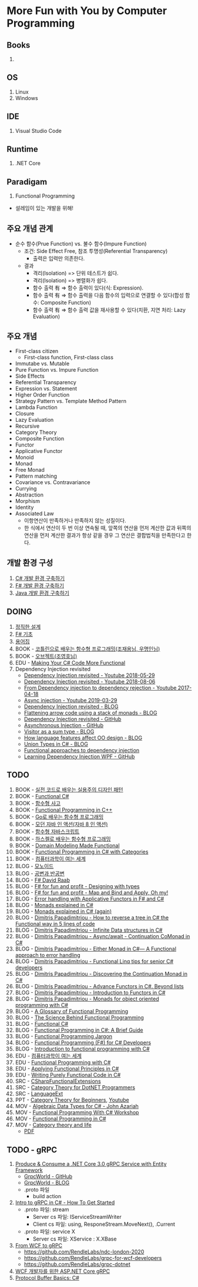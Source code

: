# More Fun with You by Computer Programming

## Books
1. 

## OS
1. Linux
1. Windows

## IDE
1. Visual Studio Code

## Runtime
1. .NET Core

## Paradigam
1. Functional Programming




- 설레임이 있는 개발을 위해!

## 주요 개념 관계

- 순수 함수(Prue Function) vs. 불수 함수(Impure Function)
  - 조건: Side Effect Free, 참조 투명성(Referential Transparency)
    - 출력은 입력만 의존한다.
  - 결과
    - 격리(Isolation) => 단위 테스트가 쉽다.
    - 격리(Isolation) => 병렬화가 쉽다.
    - 함수 출력 有 => 함수 출력이 있다(식: Expression).
    - 함수 출력 有 => 함수 출력을 다음 함수의 입력으로 연결할 수 있다(합성 함수: Composite Function)
    - 함수 출력 有 => 함수 출력 값을 재사용할 수 있다(치환, 지연 처리: Lazy Evaluation)
    

## 주요 개념

- First-class citizen
  - First-class function, First-class class
- Immutabe vs. Mutable
- Pure Function vs. Impure Function
- Side Effects
- Referential Transparency
- Expression vs. Statement
- Higher Order Function
- Strategy Pattern vs. Template Method Pattern
- Lambda Function
- Closure
- Lazy Evaluation
- Recursive
- Category Theory
- Composite Function
- Functor
- Applicative Functor
- Monoid
- Monad
- Free Monad
- Pattern matching
- Covariance vs. Contravariance
- Currying
- Abstraction
- Morphism
- Identity
- Associated Law
  - 이항연산이 만족하거나 만족하지 않는 성질이다.
  - 한 식에서 연산이 두 번 이상 연속될 때, 앞쪽의 연산을 먼저 계산한 값과 뒤쪽의 연산을 먼저 계산한 결과가 항상 같을 경우 그 연산은 결합법칙을 만족한다고 한다.

## 개발 환경 구성

1. [C# 개발 환경 구축하기](./Environment/Setup-CSharp.md)
1. [F# 개발 환경 구축하기](./Environment/Setup-FSharp.md)
1. [Java 개발 환경 구축하기](./Environment/Setup-Java.md)

## DOING

1. [정직한 설계](./HonstDesign)
1. [F# 기초](./Fundamentals/FSharp/FSharpWorkshop)
1. [용어집](./Glossaries)
1. BOOK - [코틀린으로 배우는 함수형 프로그래밍(조재용님, 우명인님)](./Books/01-LearnFunctionalProgrammingWithKotlin)
1. BOOK - [오브젝트(조영호님)](./Books/02-Object)
1. EDU - [Making Your C# Code More Functional](./Edu/MakingYourCSharpCodeMoreFunctional)
1. Dependency Injection revisited
   - [Dependency Injection revisited - Youtube 2018-05-29](https://www.youtube.com/watch?v=4hvIwRHylj0)
   - [Dependency Injection revisited - Youtube 2018-08-06](https://www.youtube.com/watch?v=qBYVW4ghMi8)
   - [From Dependency injection to dependency rejection - Youtube 2017-04-18](https://www.youtube.com/watch?v=cxs7oLGrxQ4)
   - [Async injection - Youtube 2019-03-29](https://www.youtube.com/watch?v=BsavoQWAVqM)
   - [Dependency Injection revisited - BLOG](https://blog.ploeh.dk/2018/07/24/dependency-injection-revisited/)
   - [Flattening arrow code using a stack of monads - BLOG](https://blog.ploeh.dk/2018/07/30/flattening-arrow-code-using-a-stack-of-monads/)
   - [Dependency Injection revisited - GitHub](https://github.com/ploeh/dependency-injection-revisited)
   - [Asynchronous Injection - GitHub](https://github.com/ploeh/asynchronous-injection)
   - [Visitor as a sum type - BLOG](https://blog.ploeh.dk/2018/06/25/visitor-as-a-sum-type/)
   - [How language features affect OO design - BLOG](https://medium.com/ingeniouslysimple/how-language-features-affect-oo-design-237cfc850752)
   - [Union Types in C# - BLOG](http://boustrophedonic.com/blog/2012/10/21/union-types-in-csharp/)
   - [Functional approaches to dependency injection](https://fsharpforfunandprofit.com/posts/dependency-injection-1/)
   - [Learning Dependency Injection WPF - GitHub](https://github.com/jeremybytes/learning-dependency-injection)

## TODO

1. BOOK - [실전 코드로 배우는 실용주의 디자인 패턴](http://www.yes24.com/Product/goods/34572809)
1. BOOK - [Functional C#](http://www.yes24.com/Product/Goods/69669484?scode=032&OzSrank=20)
1. BOOK - [함수형 사고](http://www.yes24.com/24/UsedShop/Goods/29029252?scode=048_002)
1. BOOK - [Functional Programming in C++](http://www.yes24.com/Product/Goods/77275593?scode=032&OzSrank=16)
1. BOOK - [Go로 배우는 함수형 프로그래밍](http://www.yes24.com/Product/Goods/73293439?scode=032&OzSrank=2)
1. BOOK - [모던 자바 인 액션(자바 8 인 액션)](http://www.yes24.com/Product/Goods/77125987?scode=032&OzSrank=14)
1. BOOK - [함수형 자바스크립트](http://www.yes24.com/24/UsedShop/Goods/58181696?scode=048_002)
1. BOOK - [하스켈로 배우는 함수형 프로그래밍](http://www.yes24.com/Product/Goods/19842361?scode=032&OzSrank=5)
1. BOOK - [Domain Modeling Made Functional](https://pragprog.com/book/swdddf/domain-modeling-made-functional)
1. BOOK - [Functional Programming in C# with Categories](https://leanpub.com/functional-programming-in-cSharp-with-categories)
1. BOOK - [컴퓨터과학이 여는 세계](http://www.yes24.com/Product/Goods/17976737)
1. BLOG - [모노이드](https://sojin.io/article/%EB%AA%A8%EB%85%B8%EC%9D%B4%EB%93%9C/)
1. BLOG - [공변과 반공변](https://sojin.io/article/%EA%B3%B5%EB%B3%80%EA%B3%BC-%EB%B0%98%EA%B3%B5%EB%B3%80)
1. BLOG - [F# David Raab](http://sidburn.github.io/Series)
1. BLOG - [F# for fun and profit - Designing with types](https://fsharpforfunandprofit.com/series/designing-with-types.html)
1. BLOG - [F# for fun and profit - Map and Bind and Apply, Oh my!](https://fsharpforfunandprofit.com/series/map-and-bind-and-apply-oh-my.html)
1. BLOG - [Error handling with Applicative Functors in F# and C#](https://blog.leifbattermann.de/2015/09/12/error-handling-with-applicative-functors-in-f-and-c/)
1. BLOG - [Monads explained in C#](https://mikhail.io/2016/01/monads-explained-in-csharp/)
1. BLOG - [Monads explained in C# (again)](https://mikhail.io/2018/07/monads-explained-in-csharp-again/)
1. BLOG - [Dimitris Papadimitriou - How to reverse a tree in C# the Functional way in 5 lines of code](https://medium.com/@dimpapadim3/how-to-reverse-a-tree-in-c-the-functional-way-in-5-lines-of-code-130c9cddcb5b)
1. BLOG - [Dimitris Papadimitriou - Infinite Data structures in C#](https://medium.com/@dimpapadim3/infinite-data-structures-in-c-b3655386befe)
1. BLOG - [Dimitris Papadimitriou - Async/await - Continuation CoMonad in C#](https://medium.com/@dimpapadim3/async-await-continuation-comonad-in-c-558a644eb4ef)
1. BLOG - [Dimitris Papadimitriou - Either Monad in C#— A Functional approach to error handling](https://medium.com/@dimpapadim3/either-is-a-common-type-in-functional-languages-94b86eea325c)
1. BLOG - [Dimitris Papadimitriou - Functional Linq tips for senior C# developers](https://medium.com/@dimpapadim3/functional-linq-tips-for-senior-c-developers-bfb869547610)
1. BLOG - [Dimitris Papadimitriou - Discovering the Continuation Monad in C#](https://medium.com/@dimpapadim3/deriving-continuation-monad-from-callbacks-23d74e8331d0)
1. BLOG - [Dimitris Papadimitriou - Advance Functors in C#. Beyond lists](https://medium.com/@dimpapadim3/advance-functors-and-design-patterns-with-c-fba9c9cae0f9)
1. BLOG - [Dimitris Papadimitriou - Introduction to Functors in C#](https://medium.com/@dimpapadim3/introduction-to-functors-in-c-1e6b434c85ae)
1. BLOG - [Dimitris Papadimitriou - Monads for object oriented programming with C#](https://medium.com/@dimpapadim3/monads-in-oop-with-c-a4ec11f1f9d9)
1. BLOG - [A Glossary of Functional Programming](http://degoes.net/articles/fp-glossary)
1. BLOG - [The Science Behind Functional Programming](https://www.47deg.com/blog/science-behind-functional-programming/)
1. BLOG - [Functional C#](https://weblogs.asp.net/dixin/Tags/Functional%20C%23)
1. BLOG - [Functional Programming in C#: A Brief Guide](http://hamidmosalla.com/2019/04/25/functional-programming-in-c-sharp-a-brief-guide/)
1. BLOG - [Functional Programming Jargon](https://github.com/hemanth/functional-programming-jargon#arity)
1. BLOG - [Functional Programming (F#) for C# Developers](https://www.dotnetcurry.com/csharp/1384/functional-programming-fsharp-for-csharp-developers)
1. BLOG - [Introduction to functional programming with C#](https://medium.com/@naveenrtr/introduction-to-functional-programming-with-c-b167f15221e1)
1. EDU - [컴퓨터과학이 여는 세계](https://www.youtube.com/watch?v=HTWSPoDLmHI&list=PL0Nf1KJu6Ui7yoc9RQ2TiiYL9Z0MKoggH)
1. EDU - [Functional Programming with C#](https://www.pluralsight.com/courses/functional-programming-csharp)
1. EDU - [Applying Functional Principles in C#](https://www.pluralsight.com/courses/csharp-applying-functional-principles)
1. EDU - [Writing Purely Functional Code in C#](https://www.pluralsight.com/courses/writing-purely-functional-code-csharp)
1. SRC - [CSharpFunctionalExtensions](https://github.com/vkhorikov/CSharpFunctionalExtensions)
1. SRC - [Category Theory for DotNET Programmers](https://github.com/cboudereau/category-theory-for-dotnet-programmers)
1. SRC - [LanguageExt](https://github.com/louthy/language-ext)
1. PPT - [Category Theory for Beginners](https://www.slideshare.net/kenbot/category-theory-for-beginners), [Youtube](https://www.youtube.com/watch?v=jDhMDgU7Koc)
1. MOV - [Algebraic Data Types for C# - John Azariah](https://www.youtube.com/watch?v=CUdp1XGwRng&list=PL03Lrmd9CiGdch9Ul3PynPDZcZ18sz9KV&index=39)
1. MOV - [Functional Programming With C# Workshop](https://www.youtube.com/watch?v=OPxyomlxP4o)
1. MOV - [Functional Programming in C#](https://channel9.msdn.com/Shows/Visual-Studio-Toolbox/Functional-Programming-in-CSharp)
1. MOV - [Category theory and life](https://www.youtube.com/watch?v=ho7oagHeqNc)
   - [PDF](https://slides.yowconference.com/yowlambdajam2018/Cheng-CategoryTheoryandLife.pdf)

## TODO - gRPC
1. [Produce & Consume a .NET Core 3.0 gRPC Service with Entity Framework](https://www.youtube.com/watch?v=Xh47x_C-aMM)
   - [GrpcWorld - GitHub](https://github.com/medhatelmasry/GrpcWorld)
   - [GrpcWorld - BLOG](http://blog.medhat.ca/2019/10/producing-consuming-net-core-30-grpc-db.html) 
   - .proto 파일
     - build action 
1. [Intro to gRPC in C# - How To Get Started](https://www.youtube.com/watch?v=QyxCX2GYHxk)
   - .proto 파일: stream 
     - Server cs 파일: IServiceStreamWriter
     - Client cs 파일: using, ResponeStream.MoveNext(), .Current 
   - .proto 파일: service X 
     - Server cs 파일: XService : X.XBase
1. [From WCF to gRPC](https://www.youtube.com/watch?v=76X9oo-LlUY)
   - https://github.com/RendleLabs/ndc-london-2020
   - https://github.com/RendleLabs/grpc-for-wcf-developers
   - https://github.com/RendleLabs/grpc-dotnet
1. [WCF 개발자를 위한 ASP.NET Core gRPC](https://docs.microsoft.com/ko-kr/dotnet/architecture/grpc-for-wcf-developers/)
1. [Protocol Buffer Basics: C#](https://developers.google.com/protocol-buffers/docs/csharptutorial) 

